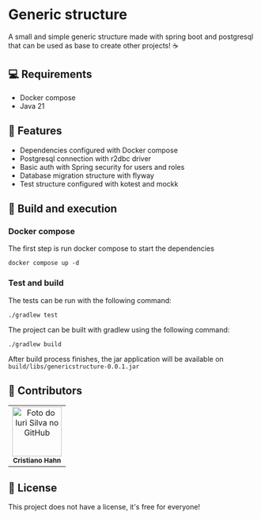 # Generic structure
A small and simple generic structure made with spring boot and postgresql that can be used as base to create other projects! ☕

## 💻 Requirements
-  Docker compose
- Java 21

## 💼 Features
- Dependencies configured with Docker compose
- Postgresql connection with r2dbc driver
- Basic auth with Spring security for users and roles
- Database migration structure with flyway
- Test structure configured with kotest and mockk

## 🚀 Build and execution

### Docker compose
The first step is run docker compose to start the dependencies
```
docker compose up -d
```
### Test and build

The tests can be run with the following command:
```
./gradlew test
```

The project can be built with gradlew using the following command:
```
./gradlew build
```
After build process finishes, the jar application will be available on  `build/libs/genericstructure-0.0.1.jar`

## 🤝 Contributors

<table>
  <tr>
    <td align="center">
      <a href="#" title="defina o título do link">
        <img src="https://avatars3.githubusercontent.com/u/20827243" width="100px;" alt="Foto do Iuri Silva no GitHub"/><br>
        <sub>
          <b>Cristiano Hahn</b>
        </sub>
      </a>
    </td>
  </tr>
</table>

## 📝 License

This project does not have a license, it's free for everyone!
